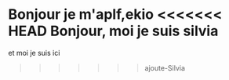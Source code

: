 Bonjour je m'aplf,ekio 
<<<<<<< HEAD
Bonjour, moi je suis silvia
=======

et moi je suis ici
>>>>>>> ajoute-Silvia
